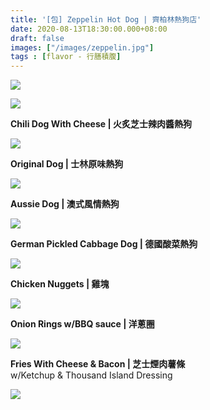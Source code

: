 ```yaml
---
title: '[包] Zeppelin Hot Dog | 齊柏林熱狗店'
date: 2020-08-13T18:30:00.000+08:00
draft: false
images: ["/images/zeppelin.jpg"]
tags : [flavor - 行膳積腹]
---
```




![](/images/zeppelin.jpg)


![](/images/zeppelin1.jpg)

**Chili Dog With Cheese | 火炙芝士辣肉醬熱狗**  

![](/images/zeppelin2.jpg)

**Original Dog | 士林原味熱狗**  

![](/images/zeppelin3.jpg)

**Aussie Dog | 澳式風情熱狗**  

![](/images/zeppelin4.jpg)

**German Pickled Cabbage Dog | 德國酸菜熱狗**

![](/images/zeppelin5.jpg)

**Chicken Nuggets | 雞塊**  

![](/images/zeppelin6.jpg)

**Onion Rings w/BBQ sauce | 洋蔥圈**  

![](/images/zeppelin7.jpg)

**Fries With Cheese & Bacon | 芝士煙肉薯條**  
w/Ketchup & Thousand Island Dressing


![](/images/zeppelin8.jpg)
